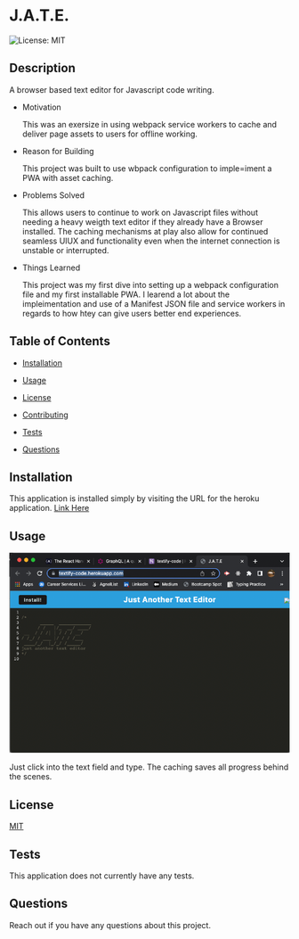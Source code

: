 # J.A.T.E.  

  

  ![License: MIT](https://img.shields.io/badge/License-MIT-yellow.svg)
  ## Description  

  

  A browser based text editor for Javascript code writing.  

  * Motivation  

    This was an exersize in using webpack service workers to cache and deliver page assets to users for offline working.  

  * Reason for Building  

    This project was built to use wbpack configuration to imple=iment a PWA with asset caching.  

  * Problems Solved  

    This allows users to continue to work on Javascript files without needing a heavy weigth text editor if they already have a Browser installed. The caching mechanisms at play also allow for continued seamless UIUX and functionality even when the internet connection is unstable or interrupted.  

  * Things Learned  

    This project was my first dive into setting up a webpack configuration file and my first installable PWA. I learend a lot about the impleimentation and use of a Manifest JSON file and service workers in regards to how htey can give users better end experiences.  

  

  ## Table of Contents  

  

  * [Installation](#installation)  

  * [Usage](#usage)  

  * [License](#license)  

  * [Contributing](#contributing)  

  * [Tests](#tests)  

  * [Questions](#questions)  

  

  ## Installation  

  

  This application is installed simply by visiting the URL for the heroku application. [Link Here](https://textify-code.herokuapp.com/)  

  

    

  

  ## Usage  

  ![App Screenshot](./readme_assets/screenshot.png)

  Just click into the text field and type. The caching saves all progress behind the scenes.  

  

  ## License  

  

  [MIT](https://opensource.org/licenses/MIT)  

  ## Tests  

  

  This application does not currently have any tests.  

  

  ## Questions  

  

  Reach out if you have any questions about this project.
